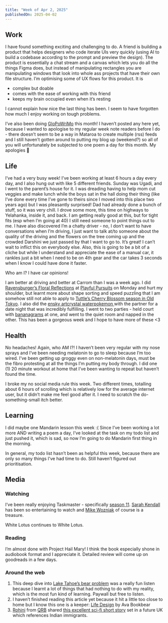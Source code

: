 ```yaml
---
title: "Week of Apr 2, 2025"
publishedOn: 2025-04-02
---
```


## Work

I have found something exciting and challenging to do. A friend is building a product that helps designers who code iterate UIs very quickly (using AI to build a codebase according to the prompt and preview the design). The product is essentially a chat stream and a canvas which lets you do all the things Figma does, but instead of manipulating rectangles you are manipulating windows that look into whole ass projects that have their own file structure. I’m optimising some of UX flows for this product. It is

- complex but doable
- comes with the ease of working with this friend
- keeps my brain occupied even when it’s resting

I cannot explain how nice the last thing has been. I seem to have forgotten how much I enjoy working on tough problems.

I’ve also been doing [GloPoWriMo](https://www.napowrimo.net/) this month! I haven’t posted any here yet, because I wanted to apologise to my regular week note readers before I do - there doesn’t seem to be a way in Mataroa to create multiple (rss) feeds and I still haven’t gotten around to putting my blog up (weekend?) so all of you will unfortunately be subjected to one poem a day for this month. My apologies 😬

## Life

I’ve had a very busy week! I’ve been working at least 6 hours a day every day, and I also hung out with like 5 different friends. Sunday was Ugadi, and I went to the parent’s house for it. I was dreading having to help mom cut veggies and make lunch while the boys sat in the hall doing their thing (like I’ve done every time I’ve gone to theirs since I moved into this place two years ago) but I was pleasantly surprised! Dad had already done a bunch of stuff, so it was very chill. I drove some more, this time on highways to Yelahanka, inside it, and back. I am getting really good at this, but for tight fits (esp when I’m going at 40) I still need someone to point things out to me. I have also discovered I’m a chatty driver - no, I don’t want to have conversations when I’m driving, I just want to talk at/to someone about the quality of the driving and the flowers on the tree coming up and the crowded Darshini we just passed by that I want to go to. It’s great! I can’t wait to inflict this on everybody else. Also, this is going to be a bit of a cliche but while I understand and appreciate the ease of a manual car, it rankles just a bit when I need to be on 4th gear and the car takes 3 seconds when I know I could have done it faster.

Who am I? I have car opinions!

I am better at driving and better at Carrom than I was a week ago. I did [Ravensburger’s Floral Reflections](https://www.ravensburger.org/ca-en/products/jigsaw-puzzles/adult-puzzles/floral-reflections-12000213/index.html) at [Playful Pursuits](https://www.instagram.com/playful.pursuits/) on Monday and hurt my shoulder, but learnt more about shape sorting and speed puzzling that I am somehow still not able to apply to [Tuttle’s Cherry Blossom season in Old Tokyo](https://www.tuttlepublishing.com/japan/cherry-blossom-season-in-japan-jigsaw-puzzle-1-000-pieces). I also did the [ensky artcrystal waterpokemon ](https://www.plazajapan.com/4970381197780/) with the partner for a date night that was incredibly fulfilling. I went to two parties - held court with [bananagrams](https://boardgamegeek.com/boardgame/27225/bananagrams) at one, and went to the quiet room and napped in the other. This has been a gorgeous week and I hope to have more of these <3

## Health

No headaches! Again, who AM I?! I haven’t been very regular with my nose sprays and I’ve been needing melatonin to go to sleep because I’m too wired. I’ve been getting up groggy even on non-melatonin days, must be the fibro protesting at all the things I’m putting my body through. I did one (1) 20 minute workout at home that I’ve been wanting to repeat but haven’t found the time.

I broke my no social media rule this week. Two different times, totalling about 6 hours of scrolling which is relatively low for the average internet user, but it didn’t make me feel good after it. I need to scratch the do-something-small itch better.

## Learning

I did maybe one Mandarin lesson this week :( Since I’ve been working a lot more AND writing a poem a day, I’ve looked at the task on my todo list and just pushed it, which is sad, so now I’m going to do Mandarin first thing in the morning.

In general, my todo list hasn’t been as helpful this week, because there are only so many things I’ve had time to do. Still haven’t figured out prioritisation.

## Media

### Watching

I’ve been really enjoying Taskmaster - specifically [season 11](https://www.youtube.com/watch?v=vNTxnYm81n8&list=PLRWvNQVqAeWI4Fpgkl3gMg2Rnx0dZ_s0r). [Sarah Kendall](https://taskmaster.fandom.com/wiki/Sarah_Kendall) has been so entertaining to watch and [Mike Wozniak](https://taskmaster.fandom.com/wiki/Mike_Wozniak) of course is a treasure.

White Lotus continues to White Lotus.

### Reading

I’m almost done with Project Hail Mary! I think the book especially shone in audiobook format and I appreciate it. Detailed review will come up on goodreads in a few days.

### Around the web

1. This deep dive into [Lake Tahoe’s bear problem](https://www.newyorker.com/magazine/2024/12/02/lake-tahoes-bear-boom) was a really fun listen because I learnt a lot of things that had nothing to do with my reality, which is the most fun kind of learning. Paywall but free to listen.
2. I haven’t finished reading this article yet because it hit a little too close to home but I know this one is a keeper: [Life Design](https://www.avabear.xyz/p/life-design?r=3d0k2&utm_medium=ios&triedRedirect=true) by Ava Bookbear
3. [Rohini](https://www.instagram.com/roh_malur/) from [QRB](https://www.instagram.com/queerreadsbangalore/) shared [this excellent sci-fi short story](https://www.infinityplus.co.uk/stories/blit.htm) set in a future UK which references Indian immigrants.
